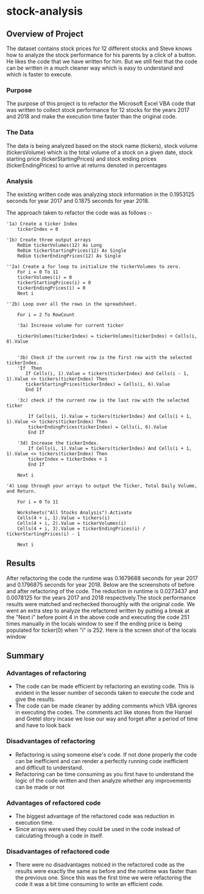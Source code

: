 # stock-analysis

## Overview of Project
   The dataset contains stock prices for 12 different stocks and Steve knows how to analyze the stock performance for his parents by a click of a button.
   He likes the code that we have written for him. But we still feel that the code can be written in a much cleaner way which is easy to understand and which is faster to          execute. 	

### Purpose
   The purpose of this project is to refactor the Microsoft Excel VBA code that was written to collect stock performance for 12 stocks for the years 2017 and 2018 and make
   the execution time faster than the original code.

### The Data
   The data is being analyzed based on the stock name (tickers), stock volume (tickersVolume) which is the total volume of a stock on a given date, stock starting price           (tickerStartingPrices) and stock ending prices (tickerEndingPrices) to arrive at returns denoted in percentages

### Analysis
The existing written code was analyzing stock information in the 0.1953125 seconds for year 2017 and 0.1875 seconds for year 2018.


The approach taken to refactor the code was as follows :-
    
    '1a) Create a ticker Index
        tickerIndex = 0
        
    '1b) Create three output arrays
        ReDim tickerVolumes(12) As Long
        ReDim tickerStartingPrices(12) As Single
        ReDim tickerEndingPrices(12) As Single
    
    ''2a) Create a for loop to initialize the tickerVolumes to zero.
        For i = 0 To 11
        tickerVolumes(i) = 0
        tickerStartingPrices(i) = 0
        tickerEndingPrices(i) = 0
        Next i
        
    ''2b) Loop over all the rows in the spreadsheet.
        
        For i = 2 To RowCount
           
        '3a) Increase volume for current ticker
        
        tickerVolumes(tickerIndex) = tickerVolumes(tickerIndex) + Cells(i, 8).Value
             
        
        '3b) Check if the current row is the first row with the selected tickerIndex.
        'If  Then
           If Cells(i, 1).Value = tickers(tickerIndex) And Cells(i - 1, 1).Value <> tickers(tickerIndex) Then
           tickerStartingPrices(tickerIndex) = Cells(i, 6).Value
           End If
        
        '3c) check if the current row is the last row with the selected ticker
        
            If Cells(i, 1).Value = tickers(tickerIndex) And Cells(i + 1, 1).Value <> tickers(tickerIndex) Then
            tickerEndingPrices(tickerIndex) = Cells(i, 6).Value
            End If
            
        '3d) Increase the tickerIndex.
            If Cells(i, 1).Value = tickers(tickerIndex) And Cells(i + 1, 1).Value <> tickers(tickerIndex) Then
            tickerIndex = tickerIndex + 1
            End If
                        
        Next i
                
    '4) Loop through your arrays to output the Ticker, Total Daily Volume, and Return.
        
        For i = 0 To 11
    
        Worksheets("All Stocks Analysis").Activate
        Cells(4 + i, 1).Value = tickers(i)
        Cells(4 + i, 2).Value = tickerVolumes(i)
        Cells(4 + i, 3).Value = tickerEndingPrices(i) / tickerStartingPrices(i) - 1
        
        Next i

## Results

After refactoring the code the runtime was 0.1679688 seconds for year 2017 and 0.1796875 seconds for year 2018. Below are the screenshots of before and after refactoring of the code.
The reduction in runtime is 0.0273437 and 0.0078125 for the years 2017 and 2018 respectively.The stock performance results were matched and rechecked thoroughly with the original code.
We went an extra step to analyze the refactored written by putting a break at the "Next i" before point 4 in the above code and executing the code 251 times manually in the locals window
to see if the ending price is being populated for ticker(0) when "i" is 252. Here is the screen shot of the locals window  

## Summary

### Advantages of refactoring
 - The code can be made efficient by refactoring an existing code. This is evident in the lesser number of seconds taken to execute the code and give the results.
 - The code can be made cleaner by adding comments which VBA ignores in executing the codes. The comments act like stones from the Hansel and Gretel story incase we lose our way and forget 
   after a period of time and have to look back

### Disadvantages of refactoring 
 - Refactoring is using someone else's code. If not done properly the code can be inefficient and can render a perfectly running code inefficient and difficult to understand.
 - Refactoring can be time consuming as you first have to understand the logic of the code written and then analyze whether any improvements can be made or not

### Advantages of refactored code
 - The biggest advantage of the refactored code was reduction in execution time.
 - Since arrays were used they could be used in the code instead of calculating through a code in itself.

### Disadvantages of refactored code
 - There were no disadvantages noticed in the refactored code as the results were exactly the same as before and the runtime was faster than the previous one. Since this was the first time
   we were refactoring the code it was a bit time consuming to write an efficient code.

